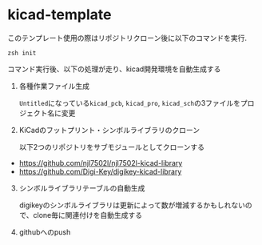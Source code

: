 # kicad-template

このテンプレート使用の際はリポジトリクローン後に以下のコマンドを実行.

```
zsh init
```

コマンド実行後、以下の処理が走り、kicad開発環境を自動生成する

1. 各種作業ファイル生成

    `Untitled`になっている`kicad_pcb`, `kicad_pro`, `kicad_sch`の3ファイルをプロジェクト名に変更

2. KiCadのフットプリント・シンボルライブラリのクローン

    以下2つのリポジトリをサブモジュールとしてクローンする

- https://github.com/njl7502l/njl7502l-kicad-library
- https://github.com/Digi-Key/digikey-kicad-library

3. シンボルライブラリテーブルの自動生成

    digikeyのシンボルライブラリは更新によって数が増減するかもしれないので、clone毎に関連付けを自動生成する

4. githubへのpush
